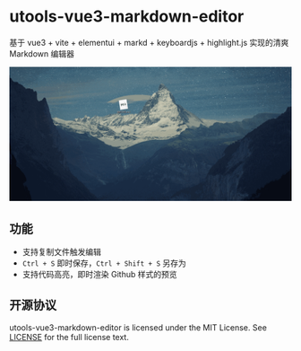 # utools-vue3-markdown-editor
基于 vue3 + vite + elementui + markd + keyboardjs + highlight.js 实现的清爽 Markdown 编辑器

![screen](./screen.gif)

## 功能

- 支持复制文件触发编辑
- `Ctrl + S` 即时保存，`Ctrl + Shift + S` 另存为
- 支持代码高亮，即时渲染 Github 样式的预览

## 开源协议

utools-vue3-markdown-editor is licensed under the MIT License. See [LICENSE](https://github.com/GitbookIO/gitbook/blob/master/LICENSE) for the full license text.